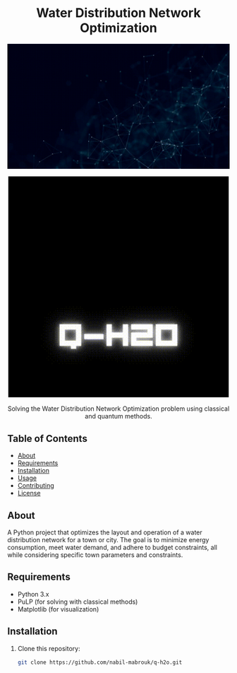 <!-- Replace with your project name -->
<h1 align="center">Water Distribution Network Optimization</h1>

<!-- Add a banner or header image for your project (optional) -->
<p align="center">
  <img src="baniere.gif" alt="Banner Image">
</p>

<!-- Add a project logo (optional) -->
<p align="center">
  <img src="logo.gif" alt="Project Logo">
</p>

<!-- Brief project description -->
<p align="center">Solving the Water Distribution Network Optimization problem using classical and quantum methods.</p>

<!-- Table of Contents -->
## Table of Contents

- [About](#about)
- [Requirements](#requirements)
- [Installation](#installation)
- [Usage](#usage)
- [Contributing](#contributing)
- [License](#license)

<!-- About the project -->
## About

A Python project that optimizes the layout and operation of a water distribution network for a town or city. The goal is to minimize energy consumption, meet water demand, and adhere to budget constraints, all while considering specific town parameters and constraints.

<!-- Requirements -->
## Requirements

- Python 3.x
- PuLP (for solving with classical methods)
- Matplotlib (for visualization)

<!-- Installation -->
## Installation

1. Clone this repository:
   ```sh
   git clone https://github.com/nabil-mabrouk/q-h2o.git

